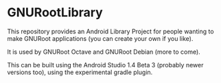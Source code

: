 # GNURootLibrary

This repository provides an Android Library Project for people wanting to make GNURoot applications (you can create your own if you like).  

It is used by GNURoot Octave and GNURoot Debian (more to come).  

This can be built using the Android Studio 1.4 Beta 3 (probably newer versions too), using the experimental gradle plugin.
